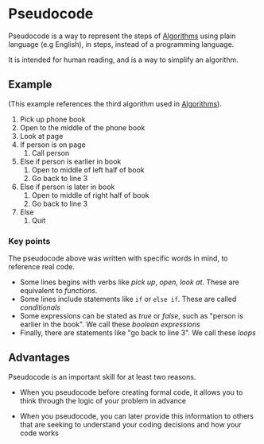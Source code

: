 # Pseudocode

Pseudocode is a way to represent the steps of [Algorithms](./CS50x_Algorithms.md) using  plain language (e.g English), in steps, instead of a programming language. 

It is intended for human reading, and is a way to simplify an algorithm. 

## Example
(This example references the third algorithm used in [Algorithms](./CS50x_Algorithms.md)).
1. Pick up phone book
2. Open to the middle of the phone book
3. Look at page
4. If person is on page
	1. Call person
 5. Else if person is earlier in book
	1. Open to middle of left half of book
	2. Go back to line 3
6. Else if person is later in book
	1. Open to middle of right half of book 
	2. Go back to line 3
7. Else 
	1. Quit

### Key points
The pseudocode above was written with specific words in mind, to reference real code.

- Some lines begins with verbs like *pick up*, *open*, *look at*. These are equivalent to *functions*.
- Some lines include statements like `if` or `else if`. These are called *conditionals*
- Some expressions can be stated as *true* or *false*, such as "person is earlier in the book". We call these *boolean expressions*
- Finally, there are statements like "go back to line 3". We call these *loops*

## Advantages
Pseudocode is an important skill for at least two reasons.

- When you pseudocode before creating formal code, it allows you to think through the logic of your problem in advance

- When you pseudocode, you can later provide this information to others that are seeking to understand your coding decisions and how your code works


